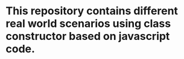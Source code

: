 # This repository contains different real world scenarios using class constructor based on javascript code.
